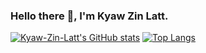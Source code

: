 ### Hello there 👋, I'm Kyaw Zin Latt.

[![Kyaw-Zin-Latt's GitHub stats](https://github-readme-stats.vercel.app/api?username=Kyaw-Zin-Latt)](https://github.com/anuraghazra/github-readme-stats)
[![Top Langs](https://github-readme-stats.vercel.app/api/top-langs/?username=Kyaw-Zin-Latt)](https://github.com/Kyaw-Zin-Latt/github-readme-stats)


<!--
**Kyaw-Zin-Latt/Kyaw-Zin-Latt** is a ✨ _special_ ✨ repository because its `README.md` (this file) appears on your GitHub profile.

Here are some ideas to get you started:

- 🔭 I’m currently third year student.
- 🌱 I’m currently learning 
- 👯 I’m looking to collaborate on ...
- 🤔 I’m looking for help with ...
- 💬 Ask me about ...
- 📫 How to reach me: ...
- 😄 Pronouns: ...
- ⚡ Fun fact: ...
-->

